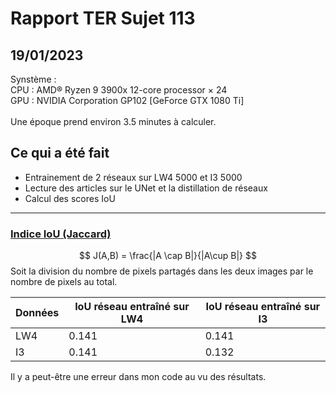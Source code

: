 # Rapport TER Sujet 113
## 19/01/2023

Synstème :<br>
CPU : AMD® Ryzen 9 3900x 12-core processor × 24<br>
GPU : NVIDIA Corporation GP102 [GeForce GTX 1080 Ti]<br><br>
Une époque prend environ 3.5 minutes à calculer.<br>

## Ce qui a été fait
- Entrainement de 2 réseaux sur LW4 5000 et I3 5000
- Lecture des articles sur le UNet et la distillation de réseaux
- Calcul des scores IoU

----

### <ins>Indice IoU (Jaccard)
$$
J(A,B) = \frac{|A \cap B|}{|A\cup B|}
$$
Soit la division du nombre de pixels partagés dans les deux images par le nombre de pixels au total.

| Données      | IoU réseau entraîné sur LW4 | IoU réseau entraîné sur I3 |
| ----------- | ----------- | ------- |
| LW4      | 0.141      | 0.141 |
| I3   | 0.141        | 0.132 |

Il y a peut-être une erreur dans mon code au vu des résultats.
